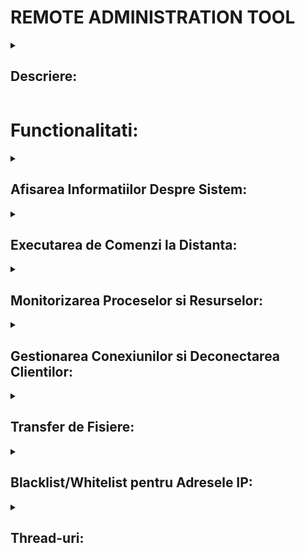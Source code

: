 # REMOTE ADMINISTRATION TOOL
<details>
  <summary><h2>Descriere:</h2></summary>
  Aceasta aplicatie de administrare si monitorizare a sistemelor este conceputa pentru a permite administratorilor sa gestioneze si sa monitorizeze resursele sistemelor de la distanta. 
  Serverul primeste conexiuni de la clienti si ofera administratorului un set de comenzi pentru a interactiona cu sistemele conectate. 
  Aplicatia utilizeaza un model de baza client-server si include functionalitati precum afisarea informatiilor despre sistem, gestionarea proceselor, executarea de comenzi si transferul de fisiere intre client si server.
</details>

# Functionalitati:
<details>
  <summary><h2>Afisarea Informatiilor Despre Sistem:</h2></summary>
Administratorul poate solicita informatii despre sistemul unui client conectat, cum ar fi hostname-ul, lista de procese in desfasurare, informatii despre retea, versiunea sistemului de operare etc.
</details>

<details>
  <summary><h2>Executarea de Comenzi la Distanta:</h2></summary>
Administratorul are capacitatea de a executa comenzi la distanta pe sistemul client. Aceasta include orice comanda specifica sistemului de operare gazda si rezultatele executarii sunt transmise inapoi pentru afisare.
</details>

<details>
  <summary><h2>Monitorizarea Proceselor si Resurselor:</h2></summary>
Aplicatia furnizeaza informatii detaliate despre procesele care ruleaza pe sistemul client. Aceste informatii pot include utilizarea CPU, utilizarea memoriei si alte resurse relevante.
</details>

<details>
  <summary><h2>Gestionarea Conexiunilor si Deconectarea Clientilor:</h2></summary>
Administratorul poate vedea o lista de clienti conectati la server si poate decide sa deconecteze un client specific, controland astfel accesul sistemului la resursele aplicatiei.
</details>

<details>
  <summary><h2>Transfer de Fisiere:</h2></summary>
Administratorul poate trimite fisiere de la server la client sau poate primi fisiere de la un client la server. Aceasta functionalitate poate fi utila pentru distribuirea actualizarilor, configurarii sau schimbului de fisiere intre sisteme.
</details>

<details>
  <summary><h2>Blacklist/Whitelist pentru Adresele IP:</h2></summary>
Se ofera posibilitatea de a adauga adrese IP la blacklist sau whitelist.Blacklist-ul poate fi folosita pentru a bloca accesul de la anumite adrese IP, in timp ce whitelit poate limita accesul la doar adresele specificate.
Aceste functionalitati permit administratorilor sa gestioneze si sa monitorizeze sistemele conectate intr-un mod eficient si sa ia decizii in functie de informatiile obtinute si de actiunile disponibile.
</details>

<details>
  <summary><h2>Thread-uri:</h2></summary>
Thread-urile sunt utilizate pentru a gestiona concurența și pentru a permite serverului să preia conexiuni de la clienți și să furnizeze servicii în mod concurent. Thread-ul pentru meniul administratorului permite administratorului să interacționeze cu serverul în timpul execuției normale a acestuia.
</details>